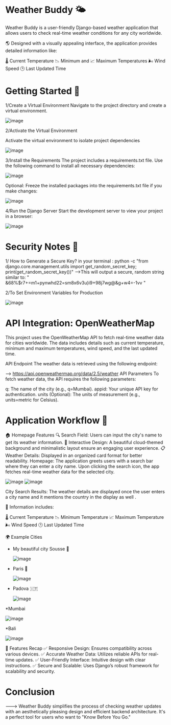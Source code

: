 # Weather Buddy 🌤️  

Weather Buddy is a user-friendly Django-based weather application that allows users to check real-time weather conditions for any city worldwide. 


🌎 Designed with a visually appealing interface, the application provides detailed information like:



🌡️ Current Temperature
📉 Minimum and 📈 Maximum Temperatures
🌬️ Wind Speed
🕒 Last Updated Time


# Getting Started 🚀
1/Create a Virtual Environment
Navigate to the project directory and create a virtual environment.


![image](https://github.com/user-attachments/assets/3084a438-44a2-4fe2-89af-0479d02af57d)


2/Activate the Virtual Environment

Activate the virtual environment to isolate project dependencies



![image](https://github.com/user-attachments/assets/1a5aa597-e914-4fd9-b397-1e7dc422f446)

3/Install the Requirements
The project includes a requirements.txt file. Use the following command to install all necessary dependencies:



![image](https://github.com/user-attachments/assets/61fe3107-4d55-4bf9-a347-e438aa5531bc)


Optional: Freeze the installed packages into the requirements.txt file if you make changes:



![image](https://github.com/user-attachments/assets/da7074f5-79d5-4f6b-b24c-ce5f00a77efc)



4/Run the Django Server
Start the development server to view your project in a browser:



![image](https://github.com/user-attachments/assets/1a572f5d-7f93-492b-9c45-b9a9c3868485)

# Security Notes 🔐
1/ How to Generate a Secure Key?
in your terminal : 
python -c "from django.core.management.utils import get_random_secret_key; print(get_random_secret_key())"
-->This will output a secure, random string similar to:
" &68%$r7+=m1+pynwhd22=sm8x6v3u)i9+98j7wg@&g+w4=-1vv "

2/To Set Environment Variables for Production 



![image](https://github.com/user-attachments/assets/32439387-10be-4d44-87ed-530d5090f92b)

# API Integration: OpenWeatherMap
This project uses the OpenWeatherMap API to fetch real-time weather data for cities worldwide. The data includes details such as current temperature, minimum and maximum temperatures, wind speed, and the last updated time.

API Endpoint
The weather data is retrieved using the following endpoint:


--> https://api.openweathermap.org/data/2.5/weather
API Parameters
To fetch weather data, the API requires the following parameters:

q: The name of the city (e.g., q=Mumbai).
appid: Your unique API key for authentication.
units (Optional): The units of measurement (e.g., units=metric for Celsius).


# Application Workflow 🌟


🏠 Homepage Features
🔍 Search Field: Users can input the city's name to get its weather information.
🎨 Interactive Design: A beautiful cloud-themed background and minimalistic layout ensure an engaging user experience.
📋 Weather Details: Displayed in an organized card format for better readability.
Homepage: The application greets users with a search bar where they can enter a city name. Upon clicking the search icon, the app fetches real-time weather data for the selected city.

![image](https://github.com/user-attachments/assets/5838daf3-a964-41cd-bd24-efc88714671b)
![image](https://github.com/user-attachments/assets/852f6ab0-a9ec-446d-8930-b0d8c73d1c2d)


City Search Results: The weather details are displayed once the user enters a city name and it mentions the country in the display as well . 

🌟 Information includes:

🌡️ Current Temperature
📉 Minimum Temperature
📈 Maximum Temperature
🌬️ Wind Speed
🕒 Last Updated Time


🌍 Example Cities
* My beautiful city Sousse 🌴
  
  ![image](https://github.com/user-attachments/assets/c49443cb-71d1-4407-bc93-9114934adf4f)

  

* Paris 🗼

  ![image](https://github.com/user-attachments/assets/59a575fa-ad3c-408d-9bba-d18d78d366e6)

  

* Padova 🇮🇹
  
  ![image](https://github.com/user-attachments/assets/8f2f8ecb-59c2-4d0a-8589-85bf5fa13a79)

  

*Mumbai 

![image](https://github.com/user-attachments/assets/178b1d34-e647-4f68-877d-c8dc97aa2148)


*Bali 


![image](https://github.com/user-attachments/assets/40562892-b0b3-453b-8e2a-6d5947a323c4)



🔑 Features Recap
✅ Responsive Design: Ensures compatibility across various devices.
✅ Accurate Weather Data: Utilizes reliable APIs for real-time updates.
✅ User-Friendly Interface: Intuitive design with clear instructions.
✅ Secure and Scalable: Uses Django’s robust framework for scalability and security.

# Conclusion
---> Weather Buddy simplifies the process of checking weather updates with an aesthetically pleasing design and efficient backend architecture. It's a perfect tool for users who want to "Know Before You Go."
